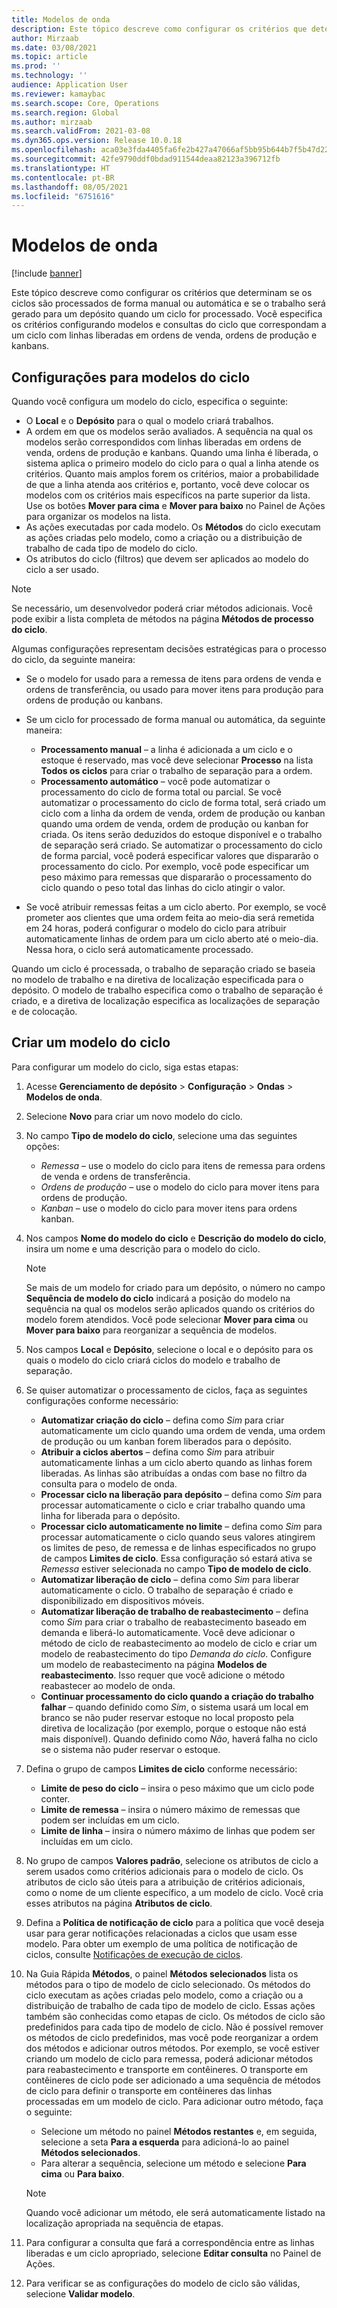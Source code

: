 ```yaml
---
title: Modelos de onda
description: Este tópico descreve como configurar os critérios que determinam se os ciclos são processados de forma manual ou automática e se o trabalho será gerado para um depósito quando um ciclo for processado.
author: Mirzaab
ms.date: 03/08/2021
ms.topic: article
ms.prod: ''
ms.technology: ''
audience: Application User
ms.reviewer: kamaybac
ms.search.scope: Core, Operations
ms.search.region: Global
ms.author: mirzaab
ms.search.validFrom: 2021-03-08
ms.dyn365.ops.version: Release 10.0.18
ms.openlocfilehash: aca03e3fda4405fa6fe2b427a47066af5bb95b644b7f5b47d22736347208a8bd
ms.sourcegitcommit: 42fe9790ddf0bdad911544deaa82123a396712fb
ms.translationtype: HT
ms.contentlocale: pt-BR
ms.lasthandoff: 08/05/2021
ms.locfileid: "6751616"
---
```

# <a name="wave-templates"></a>Modelos de onda

[!include [banner](../includes/banner.md)]

Este tópico descreve como configurar os critérios que determinam se os ciclos são processados de forma manual ou automática e se o trabalho será gerado para um depósito quando um ciclo for processado. Você especifica os critérios configurando modelos e consultas do ciclo que correspondam a um ciclo com linhas liberadas em ordens de venda, ordens de produção e kanbans.

## <a name="settings-for-wave-templates"></a>Configurações para modelos do ciclo

Quando você configura um modelo do ciclo, especifica o seguinte:

- O **Local** e o **Depósito** para o qual o modelo criará trabalhos.
- A ordem em que os modelos serão avaliados. A sequência na qual os modelos serão correspondidos com linhas liberadas em ordens de venda, ordens de produção e kanbans. Quando uma linha é liberada, o sistema aplica o primeiro modelo do ciclo para o qual a linha atende os critérios. Quanto mais amplos forem os critérios, maior a probabilidade de que a linha atenda aos critérios e, portanto, você deve colocar os modelos com os critérios mais específicos na parte superior da lista. Use os botões **Mover para cima** e **Mover para baixo** no Painel de Ações para organizar os modelos na lista.
- As ações executadas por cada modelo. Os **Métodos** do ciclo executam as ações criadas pelo modelo, como a criação ou a distribuição de trabalho de cada tipo de modelo do ciclo.
- Os atributos do ciclo (filtros) que devem ser aplicados ao modelo do ciclo a ser usado.

> [!NOTE]
> Se necessário, um desenvolvedor poderá criar métodos adicionais. Você pode exibir a lista completa de métodos na página **Métodos de processo do ciclo**.

Algumas configurações representam decisões estratégicas para o processo do ciclo, da seguinte maneira:

- Se o modelo for usado para a remessa de itens para ordens de venda e ordens de transferência, ou usado para mover itens para produção para ordens de produção ou kanbans.
- Se um ciclo for processado de forma manual ou automática, da seguinte maneira:

  - **Processamento manual** – a linha é adicionada a um ciclo e o estoque é reservado, mas você deve selecionar **Processo** na lista **Todos os ciclos** para criar o trabalho de separação para a ordem.
  - **Processamento automático** – você pode automatizar o processamento do ciclo de forma total ou parcial. Se você automatizar o processamento do ciclo de forma total, será criado um ciclo com a linha da ordem de venda, ordem de produção ou kanban quando uma ordem de venda, ordem de produção ou kanban for criada. Os itens serão deduzidos do estoque disponível e o trabalho de separação será criado. Se automatizar o processamento do ciclo de forma parcial, você poderá especificar valores que dispararão o processamento do ciclo. Por exemplo, você pode especificar um peso máximo para remessas que dispararão o processamento do ciclo quando o peso total das linhas do ciclo atingir o valor.

- Se você atribuir remessas feitas a um ciclo aberto. Por exemplo, se você prometer aos clientes que uma ordem feita ao meio-dia será remetida em 24 horas, poderá configurar o modelo do ciclo para atribuir automaticamente linhas de ordem para um ciclo aberto até o meio-dia. Nessa hora, o ciclo será automaticamente processado.

Quando um ciclo é processada, o trabalho de separação criado se baseia no modelo de trabalho e na diretiva de localização especificada para o depósito. O modelo de trabalho especifica como o trabalho de separação é criado, e a diretiva de localização especifica as localizações de separação e de colocação.

## <a name="create-a-wave-template"></a>Criar um modelo do ciclo

Para configurar um modelo do ciclo, siga estas etapas:

1. Acesse **Gerenciamento de depósito** \> **Configuração** \> **Ondas** \> **Modelos de onda**.
1. Selecione **Novo** para criar um novo modelo do ciclo.
1. No campo **Tipo de modelo do ciclo**, selecione uma das seguintes opções:

    - *Remessa* – use o modelo do ciclo para itens de remessa para ordens de venda e ordens de transferência.
    - *Ordens de produção* – use o modelo do ciclo para mover itens para ordens de produção.
    - *Kanban* – use o modelo do ciclo para mover itens para ordens kanban.

1. Nos campos **Nome do modelo do ciclo** e **Descrição do modelo do ciclo**, insira um nome e uma descrição para o modelo do ciclo.

    > [!NOTE]
    > Se mais de um modelo for criado para um depósito, o número no campo **Sequência de modelo do ciclo** indicará a posição do modelo na sequência na qual os modelos serão aplicados quando os critérios do modelo forem atendidos. Você pode selecionar **Mover para cima** ou **Mover para baixo** para reorganizar a sequência de modelos.

1. Nos campos **Local** e **Depósito**, selecione o local e o depósito para os quais o modelo do ciclo criará ciclos do modelo e trabalho de separação.
1. Se quiser automatizar o processamento de ciclos, faça as seguintes configurações conforme necessário:

    - **Automatizar criação do ciclo** – defina como *Sim* para criar automaticamente um ciclo quando uma ordem de venda, uma ordem de produção ou um kanban forem liberados para o depósito.
    - **Atribuir a ciclos abertos** – defina como *Sim* para atribuir automaticamente linhas a um ciclo aberto quando as linhas forem liberadas. As linhas são atribuídas a ondas com base no filtro da consulta para o modelo de onda.
    - **Processar ciclo na liberação para depósito** – defina como *Sim* para processar automaticamente o ciclo e criar trabalho quando uma linha for liberada para o depósito.
    - **Processar ciclo automaticamente no limite** – defina como *Sim* para processar automaticamente o ciclo quando seus valores atingirem os limites de peso, de remessa e de linhas especificados no grupo de campos **Limites de ciclo**. Essa configuração só estará ativa se *Remessa* estiver selecionada no campo **Tipo de modelo de ciclo**.
    - **Automatizar liberação de ciclo** – defina como *Sim* para liberar automaticamente o ciclo. O trabalho de separação é criado e disponibilizado em dispositivos móveis.
    - **Automatizar liberação de trabalho de reabastecimento** – defina como *Sim* para criar o trabalho de reabastecimento baseado em demanda e liberá-lo automaticamente. Você deve adicionar o método de ciclo de reabastecimento ao modelo de ciclo e criar um modelo de reabastecimento do tipo *Demanda do ciclo*. Configure um modelo de reabastecimento na página **Modelos de reabastecimento**. Isso requer que você adicione o método reabastecer ao modelo de onda.
    - **Continuar processamento do ciclo quando a criação do trabalho falhar** – quando definido como *Sim*, o sistema usará um local em branco se não puder reservar estoque no local proposto pela diretiva de localização (por exemplo, porque o estoque não está mais disponível). Quando definido como *Não*, haverá falha no ciclo se o sistema não puder reservar o estoque.

1. Defina o grupo de campos **Limites de ciclo** conforme necessário:
    - **Limite de peso do ciclo** – insira o peso máximo que um ciclo pode conter.
    - **Limite de remessa** – insira o número máximo de remessas que podem ser incluídas em um ciclo.
    - **Limite de linha** – insira o número máximo de linhas que podem ser incluídas em um ciclo.

1. No grupo de campos **Valores padrão**, selecione os atributos de ciclo a serem usados como critérios adicionais para o modelo de ciclo. Os atributos de ciclo são úteis para a atribuição de critérios adicionais, como o nome de um cliente específico, a um modelo de ciclo. Você cria esses atributos na página **Atributos de ciclo**. 

1. Defina a **Política de notificação de ciclo** para a política que você deseja usar para gerar notificações relacionadas a ciclos que usam esse modelo. Para obter um exemplo de uma política de notificação de ciclos, consulte [Notificações de execução de ciclos](wave-execution-notifications.md).

1. Na Guia Rápida **Métodos**, o painel **Métodos selecionados** lista os métodos para o tipo de modelo de ciclo selecionado. Os métodos do ciclo executam as ações criadas pelo modelo, como a criação ou a distribuição de trabalho de cada tipo de modelo de ciclo. Essas ações também são conhecidas como etapas de ciclo. Os métodos de ciclo são predefinidos para cada tipo de modelo de ciclo. Não é possível remover os métodos de ciclo predefinidos, mas você pode reorganizar a ordem dos métodos e adicionar outros métodos. Por exemplo, se você estiver criando um modelo de ciclo para remessa, poderá adicionar métodos para reabastecimento e transporte em contêineres. O transporte em contêineres de ciclo pode ser adicionado a uma sequência de métodos de ciclo para definir o transporte em contêineres das linhas processadas em um modelo de ciclo. Para adicionar outro método, faça o seguinte:

    - Selecione um método no painel **Métodos restantes** e, em seguida, selecione a seta **Para a esquerda** para adicioná-lo ao painel **Métodos selecionados**.
    - Para alterar a sequência, selecione um método e selecione **Para cima** ou **Para baixo**.

    > [!NOTE]
    > Quando você adicionar um método, ele será automaticamente listado na localização apropriada na sequência de etapas.

1. Para configurar a consulta que fará a correspondência entre as linhas liberadas e um ciclo apropriado, selecione **Editar consulta** no Painel de Ações.
1. Para verificar se as configurações do modelo de ciclo são válidas, selecione **Validar modelo**.
